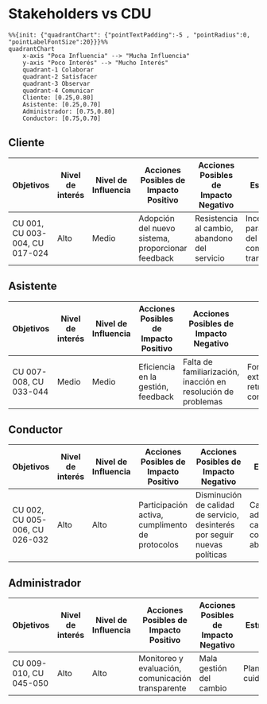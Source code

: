 # Stakeholders vs CDU

```mermaid
%%{init: {"quadrantChart": {"pointTextPadding":-5 , "pointRadius":0, "pointLabelFontSize":20}}}%%
quadrantChart
    x-axis "Poca Influencia" --> "Mucha Influencia"
    y-axis "Poco Interés" --> "Mucho Interés"
    quadrant-1 Colaborar
    quadrant-2 Satisfacer
    quadrant-3 Observar
    quadrant-4 Comunicar
    Cliente: [0.25,0.80]
    Asistente: [0.25,0.70]
    Administrador: [0.75,0.80]
    Conductor: [0.75,0.70]

```

## Cliente

| Objetivos                      | Nivel de interés | Nivel de Influencia | Acciones Posibles de Impacto Positivo             | Acciones Posibles de Impacto Negativo        | Estrategias                                                    |
|--------------------------------|------------------|---------------------|---------------------------------------------------|----------------------------------------------|----------------------------------------------------------------|
| CU 001, CU 003-004, CU 017-024 | Alto             | Medio               | Adopción del nuevo sistema, proporcionar feedback | Resistencia al cambio, abandono del servicio | Incentivos para el uso del servicio, comunicación transparente |

## Asistente
| Objetivos              | Nivel de interés | Nivel de Influencia | Acciones Posibles de Impacto Positivo | Acciones Posibles de Impacto Negativo                         | Estrategias                                     |
|------------------------|------------------|---------------------|---------------------------------------|---------------------------------------------------------------|-------------------------------------------------|
| CU 007-008, CU 033-044 | Medio            | Medio               | Eficiencia en la gestión, feedback    | Falta de familiarización, inacción en resolución de problemas | Formación extensiva, retroalimentación continua |

## Conductor

| Objetivos                      | Nivel de interés | Nivel de Influencia | Acciones Posibles de Impacto Positivo           | Acciones Posibles de Impacto Negativo                                      | Estrategias                                            |
|--------------------------------|------------------|---------------------|-------------------------------------------------|----------------------------------------------------------------------------|--------------------------------------------------------|
| CU 002, CU 005-006, CU 026-032 | Alto             | Alto                | Participación activa, cumplimento de protocolos | Disminución de calidad de servicio, desinterés por seguir nuevas políticas | Capacitación adecuada, canales de comunicación abierto |

## Administrador

| Objetivos              | Nivel de interés | Nivel de Influencia | Acciones Posibles de Impacto Positivo             | Acciones Posibles de Impacto Negativo | Estrategias             |
|------------------------|------------------|---------------------|---------------------------------------------------|---------------------------------------|-------------------------|
| CU 009-010, CU 045-050 | Alto             | Alto                | Monitoreo y evaluación, comunicación transparente | Mala gestión del cambio               | Planificación cuidadosa |

